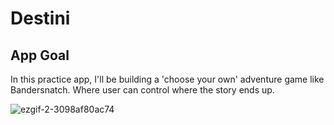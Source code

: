 # Destini

## App Goal

In this practice app, I'll be  building a 'choose your own' adventure game like Bandersnatch. Where user can control where the story ends up.


![ezgif-2-3098af80ac74](https://user-images.githubusercontent.com/22673213/84599313-e34aa680-ae92-11ea-8b42-95c046429be4.gif)
